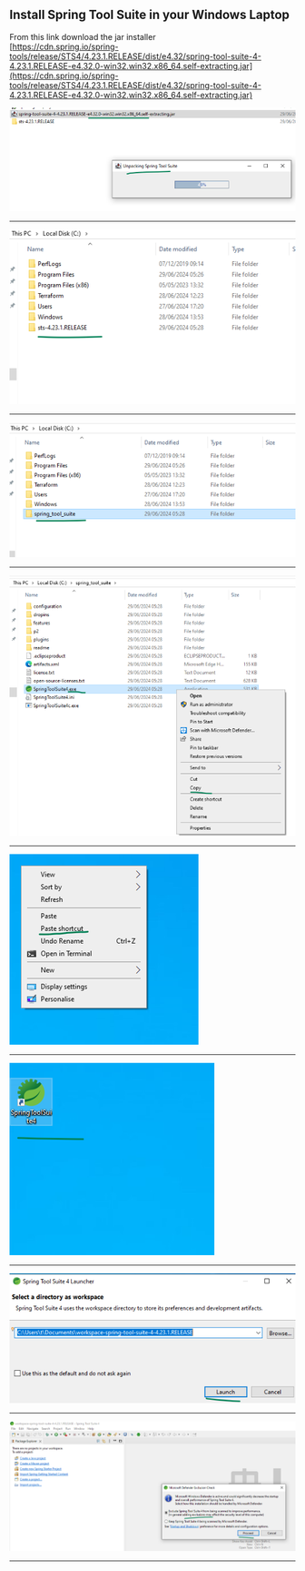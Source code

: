 ## Install Spring Tool Suite in your Windows Laptop

From this link download the jar installer  
[https://cdn.spring.io/spring-tools/release/STS4/4.23.1.RELEASE/dist/e4.32/spring-tool-suite-4-4.23.1.RELEASE-e4.32.0-win32.win32.x86_64.self-extracting.jar](https://cdn.spring.io/spring-tools/release/STS4/4.23.1.RELEASE/dist/e4.32/spring-tool-suite-4-4.23.1.RELEASE-e4.32.0-win32.win32.x86_64.self-extracting.jar)


![](./img/setup_spring_001.png)
<hr>
  
![](./img/setup_spring_002.png)
<hr>
  
![](./img/setup_spring_003.png)
<hr>
  
![](./img/setup_spring_004.png)
<hr>
  
![](./img/setup_spring_005.png)
<hr>
  
![](./img/setup_spring_006.png)
<hr>
  
![](./img/setup_spring_007.png)
<hr>
  
![](./img/setup_spring_008.png)
<hr>
  
